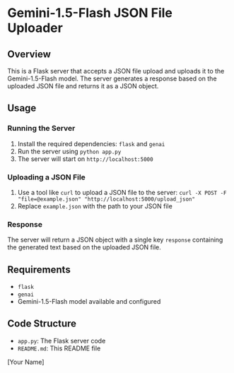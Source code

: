 **Gemini-1.5-Flash JSON File Uploader**
=====================================

**Overview**
------------

This is a Flask server that accepts a JSON file upload and uploads it to the Gemini-1.5-Flash model. The server generates a response based on the uploaded JSON file and returns it as a JSON object.

**Usage**
-----

### Running the Server

1. Install the required dependencies: `flask` and `genai`
2. Run the server using `python app.py`
3. The server will start on `http://localhost:5000`

### Uploading a JSON File

1. Use a tool like `curl` to upload a JSON file to the server: `curl -X POST -F "file=@example.json" "http://localhost:5000/upload_json"`
2. Replace `example.json` with the path to your JSON file

### Response

The server will return a JSON object with a single key `response` containing the generated text based on the uploaded JSON file.

**Requirements**
--------------

* `flask`
* `genai`
* Gemini-1.5-Flash model available and configured

**Code Structure**
-----------------

* `app.py`: The Flask server code
* `README.md`: This README file

[Your Name]
